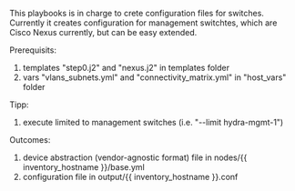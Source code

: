 This playbooks is in charge to crete configuration files for switches. Currently it creates configuration for management switchtes,
which are Cisco Nexus currently, but can be easy extended.

Prerequisits:
1) templates "step0.j2" and "nexus.j2" in templates folder
2) vars "vlans_subnets.yml" and "connectivity_matrix.yml" in "host_vars" folder

Tipp:
1) execute limited to management switches (i.e. "--limit hydra-mgmt-1")

Outcomes:
1) device abstraction (vendor-agnostic format) file in nodes/{{ inventory_hostname }}/base.yml
2) configuration file in output/{{ inventory_hostname }}.conf

